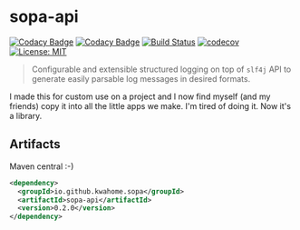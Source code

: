 # sopa-api
[![Codacy Badge](https://api.codacy.com/project/badge/Grade/21b905dc40e542bfbd8477dcc9b0a7ca)](https://app.codacy.com/app/kwahome/sopa-api?utm_source=github.com&utm_medium=referral&utm_content=kwahome/sopa-api&utm_campaign=Badge_Grade_Dashboard)
[![Codacy Badge](https://api.codacy.com/project/badge/Grade/32bcb84ca18842358fdd6f86956ddbdd)](https://app.codacy.com/app/kwahome/structlog4j-api?utm_source=github.com&utm_medium=referral&utm_content=kwahome/structlog4j-api&utm_campaign=Badge_Grade_Dashboard)
[![Build Status](https://travis-ci.com/kwahome/structlog4j-api.svg?branch=master)](https://travis-ci.com/kwahome/structlog4j-api)
[![codecov](https://codecov.io/gh/kwahome/structlog4j-api/branch/master/graph/badge.svg)](https://codecov.io/gh/kwahome/structlog4j-api)
[![License: MIT](https://img.shields.io/badge/License-MIT-yellow.svg)](https://opensource.org/licenses/MIT)

> Configurable and extensible structured logging on top of `slf4j` API to generate easily parsable log messages in desired formats.

I made this for custom use on a project and I now find myself (and my friends) copy it into all the little apps we make. I'm tired of doing it. Now it's a library.

## Artifacts
Maven central :-)

```xml
<dependency>
  <groupId>io.github.kwahome.sopa</groupId>
  <artifactId>sopa-api</artifactId>
  <version>0.2.0</version>
</dependency>
```

